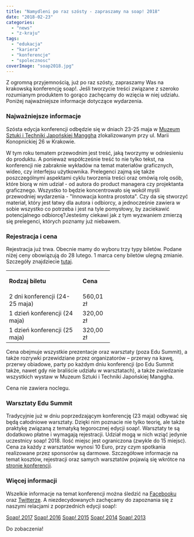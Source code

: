 ```yaml
---
title: "Namydleni po raz szósty - zapraszamy na soap! 2018"
date: "2018-02-23"
categories:
  - "news"
  - "z-kraju"
tags:
  - "edukacja"
  - "kariera"
  - "konferencje"
  - "spolecznosc"
coverImage: "soap2018.jpg"
---
```


Z ogromną przyjemnością, już po raz szósty, zapraszamy Was na krakowską konferencję soap!. Jeśli tworzycie treści związane z szeroko rozumianym produktem to gorąco zachęcamy do wzięcia w niej udziału. Poniżej najważniejsze informacje dotyczące wydarzenia.

### Najważniejsze informacje

Szósta edycja konferencji odbędzie się w dniach 23-25 maja w [Muzeum Sztuki i Techniki Japońskiej Manggha](http://manggha.pl/) zlokalizowanym przy ul. Marii Konopnickiej 26 w Krakowie.

W tym roku tematem przewodnim jest treść, jaką tworzymy w odniesieniu do produktu. A ponieważ współcześnie treść to nie tylko tekst, na konferencji nie zabraknie wykładów na temat materiałów graficznych, wideo, czy interfejsu użytkownika. Prelegenci zajmą się także poszczególnymi aspektami cyklu tworzenia treści oraz omówią rolę osób, które biorą w nim udział - od autora do product managera czy projektanta graficznego. Wszystko to będzie koncentrowało się wokół myśli przewodniej wydarzenia - "Innowacja kontra prostota". Czy da się stworzyć materiał, który jest łatwy dla autora i odbiorcy, a jednocześnie zawiera w sobie wszystko co potrzeba i jest na tyle pomysłowy, by zaciekawić potencjalnego odbiorcę?Jesteśmy ciekawi jak z tym wyzwaniem zmierzą się prelegenci, których poznamy już niebawem.

### Rejestracja i cena

Rejestracja już trwa. Obecnie mamy do wyboru trzy typy biletów. Podane niżej ceny obowiązują do 28 lutego. 1 marca ceny biletów ulegną zmianie. Szczegóły znajdziecie [tutaj](https://soap-2018-the-best-content-conference.evenea.pl/).

<table class=" aligncenter" style="width: 340px;"><tbody><tr><td style="width: 186.12px;"><p style="text-align: left;"><b>Rodzaj biletu</b></p></td><td style="width: 66.88px;"><b>Cena</b></td></tr><tr><td style="width: 186.12px;"><span style="font-weight: 400;">2 dni konferencji (24-25 maja)</span></td><td style="width: 66.88px;"><span style="font-weight: 400;">560,01 zł</span></td></tr><tr><td style="width: 186.12px;"><span style="font-weight: 400;">1 dzień konferencji (24 maja)</span></td><td style="width: 66.88px;"><span style="font-weight: 400;">320,00 zł</span></td></tr><tr><td style="width: 186.12px;"><span style="font-weight: 400;">1 dzień konferencji (25 maja)</span></td><td style="width: 66.88px;"><span style="font-weight: 400;">320,00 zł</span></td></tr></tbody></table>

Cena obejmuje wszystkie prezentacje oraz warsztaty (poza Edu Summit), a także rozrywki przewidziane przez organizatorów – przerwy na kawę, przerwy obiadowe, party po każdym dniu konferencji (po Edu Summit także, nawet gdy nie braliście udziału w warsztatach), a także zwiedzanie wszystkich wystaw w Muzeum Sztuki i Techniki Japońskiej Manggha.

Cena nie zawiera noclegu.

### Warsztaty Edu Summit

Tradycyjnie już w dniu poprzedzającym konferencję (23 maja) odbywać się będą całodniowe warsztaty. Dzięki nim poznacie nie tylko teorię, ale także praktykę związaną z tematyką tegorocznej edycji soap!. Warsztaty te są dodatkowo płatne i wymagają rejestracji. Udział mogą w nich wziąć jedynie uczestnicy soap! 2018. Ilość miejsc jest ograniczona (zwykle do 15 miejsc). Cena za każdy z warsztatów wynosi 10 Euro, przy czym spotkania realizowane przez sponsorów są darmowe. Szczegółowe informacje na temat kosztów, rejestracji oraz samych warsztatów pojawią się wkrótce na [stronie konferencji](http://soapconf.com/).

### Więcej informacji

Wszelkie informacje na temat konferencji można śledzić na [Facebooku](https://www.facebook.com/soapconf/) oraz [Twitterze](https://twitter.com/soapconf). A niezdecydowanych zachęcamy do zapoznania się z naszymi relacjami z poprzednich edycji soap!:

[Soap! 2017](http://techwriter.pl/soap-2017-juz-za-nami-relacja/) [Soap! 2016](http://techwriter.pl/konferencja-soap-2016-podsumowanie/) [Soap! 2015](http://techwriter.pl/soap-2015-opis-wybranych-prezentacji/) [Soap! 2014](http://techwriter.pl/soap-2014-relacja-z-pierwszego-dnia/) [Soap! 2013](http://techwriter.pl/soap-technical-communication-conference-relacja/)

Do zobaczenia!
